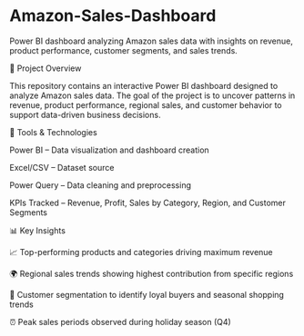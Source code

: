 # Amazon-Sales-Dashboard
Power BI dashboard analyzing Amazon sales data with insights on revenue, product performance, customer segments, and sales trends.

📌 Project Overview

This repository contains an interactive Power BI dashboard designed to analyze Amazon sales data.
The goal of the project is to uncover patterns in revenue, product performance, regional sales, and customer behavior to support data-driven business decisions.

🔧 Tools & Technologies

Power BI – Data visualization and dashboard creation

Excel/CSV – Dataset source

Power Query – Data cleaning and preprocessing

KPIs Tracked – Revenue, Profit, Sales by Category, Region, and Customer Segments

📊 Key Insights

📈 Top-performing products and categories driving maximum revenue

🌍 Regional sales trends showing highest contribution from specific regions

👥 Customer segmentation to identify loyal buyers and seasonal shopping trends

⏰ Peak sales periods observed during holiday season (Q4)
